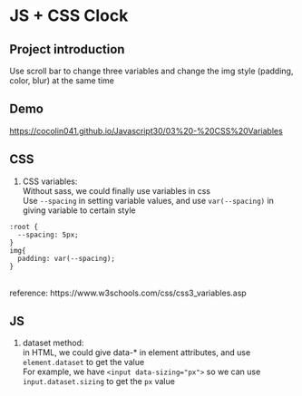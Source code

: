 # JS + CSS Clock

## Project introduction
Use scroll bar to change three variables and change the img style (padding, color, blur) at the same time

## Demo
https://cocolin041.github.io/Javascript30/03%20-%20CSS%20Variables

## CSS
1. CSS variables: <br>
Without sass, we could finally use variables in css<br>
Use ```--spacing``` in setting variable values, and use ```var(--spacing)``` in giving variable to certain style
```
:root {
  --spacing: 5px;
}
img{
  padding: var(--spacing);
}
```
<br>
reference: https://www.w3schools.com/css/css3_variables.asp

## JS
1. dataset method: <br>
in HTML, we could give data-* in element attributes, and use ```element.dataset``` to get the value<br>
For example, we have ```<input data-sizing="px">``` so we can use ```input.dataset.sizing``` to get the ```px``` value